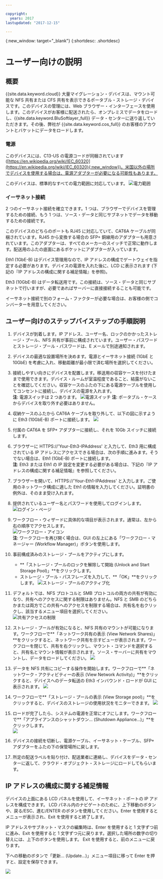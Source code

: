 ```yaml
---

copyright:
  years: 2017
lastupdated: "2017-12-15"

---
```

{:new_window: target="_blank"}
{:shortdesc: .shortdesc}

# ユーザー向けの説明

## 概要

{{site.data.keyword.cloud}} 大量マイグレーション・デバイスは、マウント可能な NFS 共有または CFS 共有を表示できるポータブル・ストレージ・デバイスです。このデバイスの管理には、Web ブラウザー・インターフェースを使用します。このデバイスがお客様に配送されたら、オンプレミスでデータをロードし、{{site.data.keyword.BluSoftlayer_full}} データ・センターに送り返していただきます。その後、弊社が {{site.data.keyword.cos_full}} のお客様のアカウントとバケットにデータをロードします。


### 電源

このデバイスには、C13-US の電源コードが同梱されています ([https://en.wikipedia.org/wiki/IEC_60320](https://en.wikipedia.org/wiki/IEC_60320){:new_window})。米国以外の場所でデバイスを使用する場合は、電源アダプターが必要になる可能性もあります。

このデバイスは、標準的なすべての電力範囲に対応しています。
![電力範囲](/images/PowerRating.png)


### イーサネット接続

2 つのイーサネット接続を確立できます。1 つは、ブラウザーでデバイスを管理するための接続、もう 1 つは、ソース・データと同じサブネットでデータを移動するための接続です。

このデバイスのどちらのポートも RJ45 に対応していて、CAT6A ケーブルが同梱されています。RJ45 から変換する場合の SFP+ 銅線用のアダプターも用意されています。このアダプターは、すべてのメーカーのスイッチで正常に動作します。配送用のふたの底面にあるポケットにアダプターが入っています。

Eth1 (1GbE-B) はデバイス管理用なので、IP アドレスの構成でゲートウェイを指定する必要があります。デバイスの電源を入れた後に、LCD に表示されます (下記の『IP アドレスの構成に関する補足情報』を参照)。

Eth3 (10GbE-B) はデータ転送用です。この接続は、ソース・データと同じサブネットで行いますが、必要であればサーバーに直接接続することも可能です。

イーサネット接続で別のフォーム・ファクターが必要な場合は、お客様の側でコンバーターを用意してください。



## ユーザー向けのステップバイステップの手順説明

1.	デバイスが到着します。IP アドレス、ユーザー名、ロックのかかったストレージ・プール、NFS 共有が事前に構成されています。ユーザー・パスワードとストレージ・プール・パスワードは、E メールで別途通知されます。

2.	デバイスの最適な設置場所を決めます。電源とイーサネット接続 (1GbE と 10GbE) を考慮に入れ、移動距離が最小限で済む場所を選択してください。

3.	接続しやすい向きにデバイスを配置します。移送用の収容ケースを付けたままで使用できます。デバイス・ルームが室温程度であること、結露がないことを確認してください。収容ケースのふたの下にある電源ケーブルを使用してコンセントに接続し、デバイスの電源を入れます。<br/>
    **注**: 電源スイッチは 2 つあります。
    ![電源スイッチ](/images/MDMSPowerSwitch.png)
    **注**: ポータブル・ケースからデバイスを取り外す必要はありません。
    
4.	収納ケースのふたから CAT6A ケーブルを取り外して、以下の図に示すように Eth3 (10GbE-B) ポートに接続します。
    ![](/images/MDMSNewEth1and3.png)
    
5.	付属の CAT6A を SFP+ アダプターに接続し、それを 10Gb スイッチに接続します。

6.	ブラウザーに HTTPS://'Your-Eth3-IPAddress' と入力して、Eth3 用に構成されている IP アドレスにアクセスできる場合は、次の手順に進みます。そうでない場合は、Eth1 (1GbE-B) ポートに接続します。<br/>
    **注**: Eth3 または Eth1 の IP 設定を変更する必要がある場合は、下記の『IP アドレスの構成に関する補足情報』を参照してください。
    
7. ブラウザーを開いて、HTTPS://'Your-Eth1-IPAddress' と入力します。ご使用のネットワーク構成に適した Eth1 の情報を入力してください。証明書の例外は、そのまま受け入れます。

8.	提供されているユーザー名とパスワードを使用してログインします。<br/>
    ![ログイン・ページ](/images/Login.png)
    
9.  ワークフロー・ウィザードに具体的な項目が表示されます。通常は、左から右の順序でアクセスします。<br/>
    ![ワークフロー・アイコン](/images/workflow.png) <br/>
    **注**: ワークフローを再び開く場合は、GUI の左上にある「ワークフロー・マネージャー (Workflow Manager)」ボタンを使用します。 
    
10.	事前構成済みのストレージ・プールをアクティブにします。
    - **「ストレージ・プールのロックを解除して開始 (Unlock and Start Storage Pool)」**をクリックします。 
    - ストレージ・プール・パスフレーズを入力して、**「OK」**をクリックします。
    ![ストレージ・プールのアクティブ化](/images/UnlockPool.png)
  
11. デフォルトでは、NFS プロトコルと SMB プロトコルの両方の共有が有効になり、共有へのアクセスに関する制限はありません。NFS と SMB のどちらかまたは両方でこの共有へのアクセスを制限する場合は、共有名を右クリックし、該当するメニュー項目を選択してください。<br/>
    ![共有アクセスの制限](/images/ShareControls.png)
    
12. ストレージ・プールが有効になると、NFS 共有のマウントが可能になります。ワークフローで**「ネットワーク共有の表示 (View Network Shares)」**をクリックすると、ネットワーク共有を示すビューが表示されます。ワークフローを閉じて、共有を右クリックし、マウント・コマンドを選択すると、共有名とマウント情報が表示されます。ソース・サーバーに共有をマウントし、データをロードしてください。
    ![](/images/MountCommand.png)
    
13. データを NFS 共有にコピーする操作を開始します。ワークフローで**「ネットワーク・アクティビティーの表示 (View Network Activity)」**をクリックすると、デバイスへのデータ転送の Eth3 インバウンド・ロードが GUI に表示されます。
    ![](/images/Network.png)
    
14. ワークフローで**「ストレージ・プールの表示 (View Storage pool)」**をクリックすると、デバイスのストレージの使用状況をモニターできます。
    ![](/images/StoragePool.png) 
    
15.	ロードが完了したら、システムの電源を正常にオフにします。ワークフローで**「アプライアンスのシャットダウン... (Shutdown Appliance...)」**をクリックします。  
    ![](/images/Shutdown.png)
    
15.	デバイスの接続を切断し、電源ケーブル、イーサネット・ケーブル、SFP+ アダプターをふたの下の保管場所に戻します。

16.	所定の配送ラベルを貼り付け、配送業者に連絡し、デバイスをデータ・センターに返して、クラウド・オブジェクト・ストレージにロードしてもらいます。

## IP アドレスの構成に関する補足情報
デバイスの上面にある LCD パネルを使用して、イーサネット・ポートの IP アドレスを構成できます。
LCD パネル内のナビゲートのために、上下移動のボタンや、戻る/ESC、進む/ENTER のボタンを使用してください。Enter を使用するとメニューが表示され、Exit を使用すると終了します。

IP アドレスやサブネット・マスクの編集時は、Enter を使用すると 1 文字ずつ前に進み、Exit を使用すると 1 文字ずつ元に戻ります。選択した場所の数字の切り替えには、上下のボタンを使用します。
Exit を使用すると、前のメニューに戻ります。  

下への移動のボタンで「更新... (Update...)」メニュー項目に移って Enter を押すと、設定を保存できます。

  ![](/images/MDMSLCD.png)

